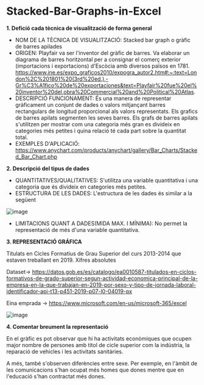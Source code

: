 # Stacked-Bar-Graphs-in-Excel

**1.	Defició cada tècnica de visualització de forma general**

- NOM DE LA TÈCNICA DE VISUALITZACIÓ: Stacked bar graph o gràfic de barres apilades
- ORIGEN: Playfair va ser l'inventor del gràfic de barres. Va elaborar un diagrama de barres horitzontal per a consignar el comerç exterior (importacions i exportacions) d'Escòcia amb diversos països en 1781. https://www.ine.es/expo_graficos2010/expogra_autor2.htm#:~:text=London%2C%201801%20(3rd%20ed.),-Gr%C3%A1fico%20de%20exportaciones&text=Playfair%20fue%20el%20inventor%20del,obra%20Commercial%20and%20Political%20Atlas.
- DESCRIPCIÓ FUNCIONAMENT: És una manera de representar gràficament un conjunt de dades o valors mitjançant barres rectangulars de longitud proporcional als valors representats. Els grafics de barres apilats segmenten les seves barres. Els grafs de barres apilats s'utilitzen per mostrar com una categoria més gran es divideix en categories més petites i quina relació té cada part sobre la quantitat total. 
- EXEMPLES D'APLICACIÓ: https://www.anychart.com/products/anychart/gallery/Bar_Charts/Stacked_Bar_Chart.php

**2.	Descripció del tipus de dades**

- QUANTITATIVES/QUALITATIVES: S'utilitza una variable quantitativa i una categoria que és divideix en categories més petites.
- ESTRUCTURA DE LES DADES: L'estructura de les dades és similar a la següent

![image](https://user-images.githubusercontent.com/104026026/164266690-e5155c67-701a-4eb8-8301-e6aa59b67e26.png)
- LIMITACIONS QUANT A DADES(MIDA MAX. I MÍNIMA): No permet la representació de més d'una variable quantitativa.

**3.	REPRESENTACIÓ GRÁFICA**

Titulats en Cicles Formatius de Grau Superior del curs 2013-2014 que estaven treballant en 2019. Xifres absolutes

Dataset-> https://datos.gob.es/es/catalogo/ea0010587-titulados-en-ciclos-formativos-de-grado-superior-segun-actividad-economica-principal-de-la-empresa-en-la-que-trabajan-en-2019-por-sexo-y-tipo-de-jornada-laboral-identificador-api-t13-p451-2019-p07-l0-04019-px

Eina emprada -> https://www.microsoft.com/en-us/microsoft-365/excel

![image](https://user-images.githubusercontent.com/104026026/164290472-b8ed65b5-e2a1-4668-b290-5f4be4b32e20.png)


**4.	Comentar breument la representació**

En el gràfic es pot observar que hi ha activitats econòmiques que ocupen major nombre de persones amb títol de cicle superior com la indústria, la reparació de vehicles i les activitats sanitàries.

A més, també s'observen diferències entre sexe. Per exemple, en l'àmbit de les comunicacions s'han ocupat més homes que dones mentre que en l'educació s'han contractat més dones.

